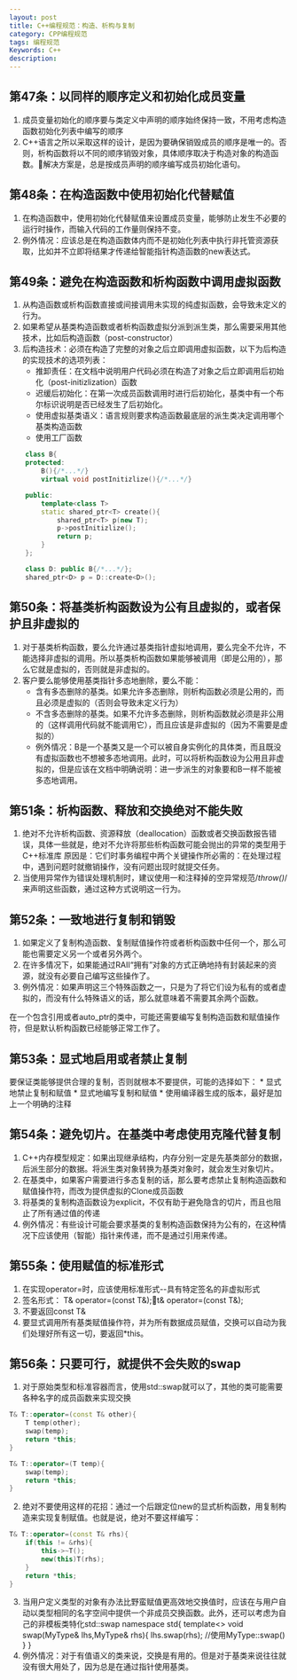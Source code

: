 ```yaml
---
layout: post
title: C++编程规范：构造、析构与复制
category: CPP编程规范
tags: 编程规范
Keywords: C++
description:
---
```

## 第47条：以同样的顺序定义和初始化成员变量
1. 成员变量初始化的顺序要与类定义中声明的顺序始终保持一致，不用考虑构造函数初始化列表中编写的顺序
2. C++语言之所以采取这样的设计，是因为要确保销毁成员的顺序是唯一的。否则，析构函数将以不同的顺序销毁对象，具体顺序取决于构造对象的构造函数。解决方案是，总是按成员声明的顺序编写成员初始化语句。
## 第48条：在构造函数中使用初始化代替赋值
1. 在构造函数中，使用初始化代替赋值来设置成员变量，能够防止发生不必要的运行时操作，而输入代码的工作量则保持不变。
2. 例外情况：应该总是在构造函数体内而不是初始化列表中执行非托管资源获取，比如并不立即将结果才传递给智能指针构造函数的new表达式。
## 第49条：避免在构造函数和析构函数中调用虚拟函数
1. 从构造函数或析构函数直接或间接调用未实现的纯虚拟函数，会导致未定义的行为。
2. 如果希望从基类构造函数或者析构函数虚拟分派到派生类，那么需要采用其他技术，比如后构造函数（post-constructor）
3. 后构造技术：必须在构造了完整的对象之后立即调用虚拟函数，以下为后构造的实现技术的选项列表：
    * 推卸责任：在文档中说明用户代码必须在构造了对象之后立即调用后初始化（post-initizlization）函数
    * 迟缓后初始化：在第一次成员函数调用时进行后初始化，基类中有一个布尔标识说明是否已经发生了后初始化。
    * 使用虚拟基类语义：语言规则要求构造函数最底层的派生类决定调用哪个基类构造函数
    * 使用工厂函数
``` c++
    class B{
    protected:
        B(){/*...*/}
        virtual void postInitizlize(){/*...*/}

    public:
        template<class T>
        static shared_ptr<T> create(){
            shared_ptr<T> p(new T);
            p->postInitizlize();
            return p;
        }
    };

    class D: public B{/*...*/};
    shared_ptr<D> p = D::create<D>();
```
## 第50条：将基类析构函数设为公有且虚拟的，或者保护且非虚拟的
1. 对于基类析构函数，要么允许通过基类指针虚拟地调用，要么完全不允许，不能选择非虚拟的调用。所以基类析构函数如果能够被调用（即是公用的），那么它就是虚拟的，否则就是非虚拟的。
2. 客户要么能够使用基类指针多态地删除，要么不能：
    * 含有多态删除的基类。如果允许多态删除，则析构函数必须是公用的，而且必须是虚拟的（否则会导致未定义行为）
    * 不含多态删除的基类。如果不允许多态删除，则析构函数就必须是非公用的（这样调用代码就不能调用它），而且应该是非虚拟的（因为不需要是虚拟的）
    * 例外情况：B是一个基类又是一个可以被自身实例化的具体类，而且既没有虚拟函数也不想被多态地调用。此时，可以将析构函数设为公用且非虚拟的，但是应该在文档中明确说明：进一步派生的对象要和B一样不能被多态地调用。
## 第51条：析构函数、释放和交换绝对不能失败
1. 绝对不允许析构函数、资源释放（deallocation）函数或者交换函数报告错误，具体一些就是，绝对不允许将那些析构函数可能会抛出的异常的类型用于C++标准库
原因是：它们时事务编程中两个关键操作所必需的：在处理过程中，遇到问题时就撤销操作，没有问题出现时就提交任务。
2. 当使用异常作为错误处理机制时，建议使用一和注释掉的空异常规范/*throw()*/来声明这些函数，通过这种方式说明这一行为。
## 第52条：一致地进行复制和销毁
1. 如果定义了复制构造函数、复制赋值操作符或者析构函数中任何一个，那么可能也需要定义另一个或者另外两个。
2. 在许多情况下，如果能通过RAII“拥有”对象的方式正确地持有封装起来的资源，就没有必要自己编写这些操作了。
3. 例外情况：如果声明这三个特殊函数之一，只是为了将它们设为私有的或者虚拟的，而没有什么特殊语义的话，那么就意味着不需要其余两个函数。

在一个包含引用或者auto_ptr的类中，可能还需要编写复制构造函数和赋值操作符，但是默认析构函数已经能够正常工作了。
## 第53条：显式地启用或者禁止复制
要保证类能够提供合理的复制，否则就根本不要提供，可能的选择如下：
    * 显式地禁止复制和赋值
    * 显式地编写复制和赋值
    * 使用编译器生成的版本，最好是加上一个明确的注释
## 第54条：避免切片。在基类中考虑使用克隆代替复制
1. C++内存模型规定：如果出现继承结构，内存分别一定是先基类部分的数据，后派生部分的数据。将派生类对象转换为基类对象时，就会发生对象切片。
2. 在基类中，如果客户需要进行多态复制的话，那么要考虑禁止复制构造函数和赋值操作符，而改为提供虚拟的Clone成员函数
3. 将基类的复制构造函数设为explicit，不仅有助于避免隐含的切片，而且也阻止了所有通过值的传递
4. 例外情况：有些设计可能会要求基类的复制构造函数保持为公有的，在这种情况下应该使用（智能）指针来传递，而不是通过引用来传递。
## 第55条：使用赋值的标准形式
1. 在实现operator=时，应该使用标准形式--具有特定签名的非虚拟形式
2. 签名形式：
T& operator=(const T&);t& operator=(const T&);
3. 不要返回const T&
4. 要显式调用所有基类赋值操作符，并为所有数据成员赋值，交换可以自动为我们处理好所有这一切，要返回*this。
## 第56条：只要可行，就提供不会失败的swap
1. 对于原始类型和标准容器而言，使用std::swap就可以了，其他的类可能需要各种名字的成员函数来实现交换
``` c++
T& T::operator=(const T& other){
    T temp(other);
    swap(temp);
    return *this;
}

T& T::operator=(T temp){
    swap(temp);
    return *this;
}
```
2. 绝对不要使用这样的花招：通过一个后跟定位new的显式析构函数，用复制构造来实现复制赋值。也就是说，绝对不要这样编写：
``` c++
T& T::operator=(const T& rhs){
    if(this != &rhs){
        this->~T();
        new(this)T(rhs);
    }
    return *this;
}
```
3. 当用户定义类型的对象有办法比野蛮赋值更高效地交换值时，应该在与用户自动以类型相同的名字空间中提供一个非成员交换函数。此外，还可以考虑为自己的非模板类特化std::swap
namespace std{
    template<>
    void swap(MyType& lhs,MyType& rhs){
        lhs.swap(rhs);   //使用MyType::swap()
    }
}
4. 例外情况：对于有值语义的类来说，交换是有用的。但是对于基类来说往往就没有很大用处了，因为总是在通过指针使用基类。

